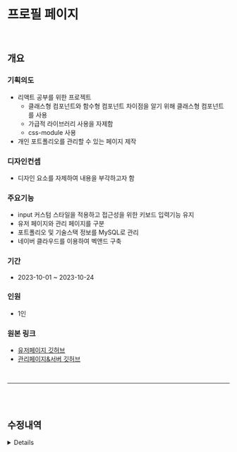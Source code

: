 # 프로필 페이지

<br />

## 개요

### 기획의도
+ 리액트 공부를 위한 프로젝트 
  + 클래스형 컴포넌트와 함수형 컴포넌트 차이점을 알기 위해 클래스형 컴포넌트를 사용
  + 가급적 라이브러리 사용을 자제함
  + css-module 사용
+ 개인 포트폴리오를 관리할 수 있는 페이지 제작

### 디자인컨셉
+ 디자인 요소를 자제하여 내용을 부각하고자 함

### 주요기능
+ input 커스텀 스타일을 적용하고 접근성을 위한 키보드 입력기능 유지
+ 유저 페이지와 관리 페이지를 구분
+ 포트폴리오 및 기술스택 정보를 MySQL로 관리
+ 네이버 클라우드를 이용하여 벡앤드 구축

### 기간
+ 2023-10-01 ~ 2023-10-24
  
### 인원
+ 1인
   
### 원본 링크
+ [유저페이지 깃허브](https://github.com/uauu89/profile)  
+ [관리페이지&서버 깃허브](https://github.com/uauu89/profileAdmin)


<br />

---

<br />
<br />

## 수정내역
<details>

#### 23.10.24

1. > 페이지 배포 및 배포 버전 업로드


#### 23.10.26

1. > + README.MD 추가
   > + BrowserRouter → HashRouter 변경
   > + 파비콘 추가
   > + 관리자 페이지 > 태그리스트 관리페이지 > 되돌리기 버튼 작동오류 수정
   >    + ModTagItem > ComponentDidUpdate 조건 추가
   >    + ModTagItem > defualtValue → value 변경
   > + CSS 스타일 수정

#### 23.10.27

1. > + CSS 수정

#### 23.10.29

1.  > + CSS 수정
    > + 용어 변경

</details>